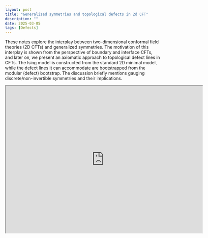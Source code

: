 ```yaml
---
layout: post
title: "Generalized symmetries and topological defects in 2d CFT"
description: ""
date: 2025-03-05
tags: [Defects]
---
```




These notes explore the interplay between two-dimensional conformal field theories (2D CFTs) and generalized symmetries. 
  The motivation of this interplay is shown from the perspective of boundary and interface CFTs,  <!--more-->
  and later on, we  present an axiomatic approach to topological defect 
    lines in CFTs.
  The Ising model is constructed from the standard 2D minimal model, while the defect lines it can
   accommodate are bootstrapped from the modular (defect) bootstrap. The discussion briefly mentions gauging 
   discrete/non-invertible symmetries and their implications.


<div style="margin:0 auto;text-align:center">

<iframe src="https://drive.google.com/file/d/1swS9nPvOl31XfUBxe_CM8O0Ja8wWU9cU/preview" width="640" height="480" allow="autoplay"></iframe>
</div>